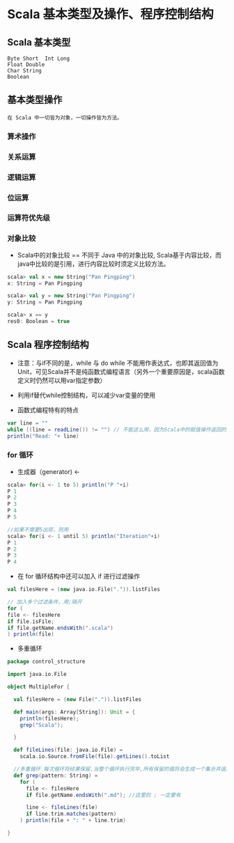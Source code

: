 # Scala 基本类型及操作、程序控制结构

## Scala 基本类型
	Byte Short  Int Long
	Float Double 
	Char String
	Boolean
	
## 基本类型操作
	在 Scala 中一切皆为对象，一切操作皆为方法。
	
### 算术操作

### 关系运算

### 逻辑运算

### 位运算

### 运算符优先级
	

### 对象比较
- Scala中的对象比较 == 不同于 Java 中的对象比较, Scala基于内容比较，而java中比较的是引用，进行内容比较时须定义比较方法。

```scala
scala> val x = new String("Pan Pingping")
x: String = Pan Pingping

scala> val y = new String("Pan Pingping")
y: String = Pan Pingping

scala> x == y
res0: Boolean = true
```

## Scala 程序控制结构

- 注意：与if不同的是，while 与 do while 不能用作表达式，也即其返回值为Unit，可见Scala并不是纯函数式编程语言（另外一个重要原因是，scala函数定义时仍然可以用var指定参数）

- 利用if替代while控制结构，可以减少var变量的使用

- 函数式编程特有的特点

```scala
var line = ""
while ((line = readLine()) != "") // 不能这么用，因为Scala中的赋值操作返回的值是Unit，而""是String类型，不能进行比较，这是函数式编程语言特有的特点
println("Read: "+ line)
```

### for 循环
- 生成器（generator)  <-

```scala
scala> for(i <- 1 to 5) println("P "+i)
P 1
P 2
P 3
P 4
P 5

//如果不需要5出现，则用
scala> for(i <- 1 until 5) println("Iteration"+i)
P 1
P 2
P 3
P 4
```

- 在 for 循环结构中还可以加入 if 进行过滤操作

```scala
val filesHere = (new java.io.File(".")).listFiles

// 加入多个过滤条件，用;隔开
for (
file <- filesHere
if file.isFile;
if file.getName.endsWith(".scala")
) println(file)
```

- 多重循环

```scala
package control_structure

import java.io.File

object MultipleFor {

  val filesHere = (new File(".")).listFiles

  def main(args: Array[String]): Unit = {
    println(filesHere);
    grep("Scala");

  }

  def fileLines(file: java.io.File) =
    scala.io.Source.fromFile(file).getLines().toList

  //多重循环 每次循环将结果保留,当整个循环执行完毕,所有保留的值将会生成一个集合并返回
  def grep(pattern: String) =
    for (
      file <- filesHere
      if file.getName.endsWith(".md"); //这里的 ; 一定要有

      line <- fileLines(file)
      if line.trim.matches(pattern)
    ) println(file + ": " + line.trim)

}
```